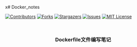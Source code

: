 x# Docker_notes

<!-- PROJECT SHIELDS -->

[![Contributors][contributors-shield]][contributors-url]
[![Forks][forks-shield]][forks-url]
[![Stargazers][stars-shield]][stars-url]
[![Issues][issues-shield]][issues-url]
[![MIT License][license-shield]][license-url]

<!-- PROJECT LOGO -->
<br />


<h3 align="center">Dockerfile文件编写笔记</h3>

<!-- links -->
[your-project-path]:hakusai22/Docker_notes
[contributors-shield]: https://img.shields.io/github/contributors/hakusai22/Docker_notes.svg?style=flat-square
[contributors-url]: https://github.com/hakusai22/Docker_notes/graphs/contributors
[forks-shield]: https://img.shields.io/github/forks/hakusai22/Docker_notes.svg?style=flat-square
[forks-url]: https://github.com/hakusai22/Docker_notes/network/members
[stars-shield]: https://img.shields.io/github/stars/hakusai22/Docker_notes.svg?style=flat-square
[stars-url]: https://github.com/hakusai22/Docker_notes/stargazers
[issues-shield]: https://img.shields.io/github/issues/hakusai22/Docker_notes.svg?style=flat-square
[issues-url]: https://img.shields.io/github/issues/hakusai22/Docker_notes.svg
[license-shield]: https://img.shields.io/github/license/hakusai22/Docker_notes.svg?style=flat-square
[license-url]: https://github.com/hakusai22/Docker_notes/blob/master/LICENSE.txt
[linkedin-shield]: https://img.shields.io/badge/-LinkedIn-black.svg?style=flat-square&logo=linkedin&colorB=555
[linkedin-url]: https://linkedin.com/in/xxxx

